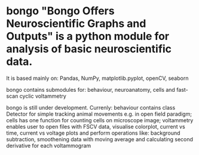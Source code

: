 # bongo "Bongo Offers Neuroscientific Graphs and Outputs" is a python module for analysis of  basic neuroscientific data.
It is based mainly on: Pandas, NumPy, matplotlib.pyplot, openCV, seaborn 

bongo contains submodules for: behaviour, neuroanatomy, cells and fast-scan cyclic voltammetry

bongo is still under development.
Currenly:
behaviour contains class Detector for simple tracking animal movements e.g. in open field paradigm;
cells has one function for counting cells on microscope image;
voltammetry enables user to open files with FSCV data, visualise colorplot, current vs time, current vs voltage plots
and perform operations like: background subtraction, smoothening data with moving average and calculating second derivative for each voltammogram
